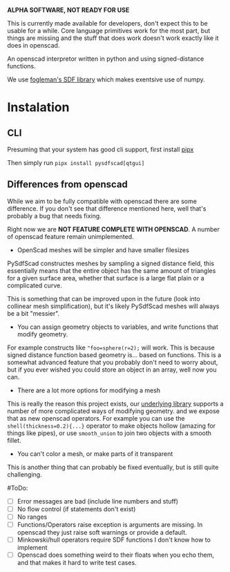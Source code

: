 **ALPHA SOFTWARE, NOT READY FOR USE**

This is currently made available for developers, don't expect this to be
usable for a while. Core language primitives work for the most part, but
things are missing and the stuff that does work doesn't work exactly like it
does in openscad.

An openscad interpretor written in python and using signed-distance functions.

We use [fogleman's SDF library](https://github.com/fogleman/sdf) which makes exentsive use
of numpy.

# Instalation

## CLI

Presuming that your system has good cli support, first install [pipx](https://pypa.github.io/pipx/)

Then simply run `pipx install pysdfscad[qtgui]`

## Differences from openscad

While we aim to be fully compatible with openscad there are some difference. If
you don't see that difference mentioned here, well that's probably a bug
that needs fixing.

Right now we are **NOT FEATURE COMPLETE WITH OPENSCAD**. A number of openscad
feature remain unimplemented.

 * OpenScad meshes will be simpler and have smaller filesizes

PySdfScad constructes meshes by sampling a signed distance field, this essentially means that
the entire object has the same amount of triangles for a given surface area, whether that surface
is a large flat plain or a complicated curve.

This is something that can be improved upon in the future (look into collinear mesh simplification), 
but it's likely PySdfScad meshes will always be a bit "messier".

 * You can assign geometry objects to variables, and write functions that modify geometry.

For example constructs like  `"foo=sphere(r=2);` will work. This is because signed distance function
based geometry is... based on functions. This is a somewhat advanced feature that you
probably don't need to worry about, but if you ever wished you could store an object in an array, well
now you can.

 * There are a lot more options for modifying a mesh

This is really the reason this project exists, our [underlying library](https://github.com/fogleman/sdf#miscellaneous)
 supports a number of more complicated ways of modifying geometry. and we expose
that as new openscad operators. For example you can use the `shell(thickness=0.2){...}`
operator to make objects hollow (amazing for things like pipes), or use
`smooth_union` to join two objects with a smooth fillet.

 * You can't color a mesh, or make parts of it transparent

This is another thing that can probably be fixed eventually, but is still quite challenging.

#ToDo:

 - [ ] Error messages are bad (include line numbers and stuff)
 - [ ] No flow control (if statements don't exist)
 - [ ] No ranges
 - [ ] Functions/Operators raise exception is arguments are missing. In openscad
    they just raise soft warnings or provide a default.
 - [ ] Minkowski/hull operators require SDF functions I don't know how to implement
 - [ ] Openscad does something weird to their floats when you echo them, and that makes
    it hard to write test cases.
